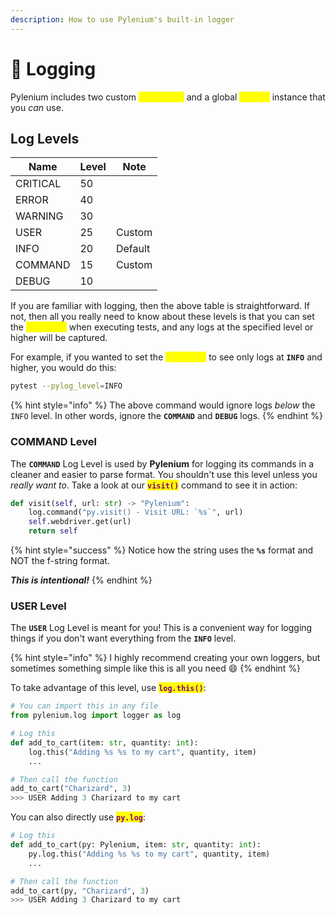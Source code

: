 ```yaml
---
description: How to use Pylenium's built-in logger
---
```


# 📝 Logging

Pylenium includes two custom <mark style="color:yellow;">**Log Levels**</mark> and a global <mark style="color:yellow;">**Logger**</mark> instance that you _can_ use.

## Log Levels

| Name     | Level | Note    |
| -------- | ----- | ------- |
| CRITICAL | 50    |         |
| ERROR    | 40    |         |
| WARNING  | 30    |         |
| USER     | 25    | Custom  |
| INFO     | 20    | Default |
| COMMAND  | 15    | Custom  |
| DEBUG    | 10    |         |

If you are familiar with logging, then the above table is straightforward. If not, then all you really need to know about these levels is that you can set the <mark style="color:yellow;">**Log Level**</mark> when executing tests, and any logs at the specified level or higher will be captured.

For example, if you wanted to set the <mark style="color:yellow;">**Log Level**</mark> to see only logs at **`INFO`** and higher, you would do this:

```bash
pytest --pylog_level=INFO
```

{% hint style="info" %}
The above command would ignore logs _below_ the `INFO` level. In other words, ignore the **`COMMAND`** and **`DEBUG`** logs.
{% endhint %}

### &#x20;COMMAND Level

The **`COMMAND`** Log Level is used by **Pylenium** for logging its commands in a cleaner and easier to parse format. You shouldn't use this level unless you _really want to_. Take a look at our <mark style="color:purple;">**`visit()`**</mark> command to see it in action:

```python
def visit(self, url: str) -> "Pylenium":
    log.command("py.visit() - Visit URL: `%s`", url)
    self.webdriver.get(url)
    return self
```

{% hint style="success" %}
Notice how the string uses the **`%s`** format and NOT the f-string format.

_**This is intentional!**_
{% endhint %}

### USER Level

The **`USER`** Log Level is meant for you! This is a convenient way for logging things if you don't want everything from the **`INFO`** level.

{% hint style="info" %}
I highly recommend creating your own loggers, but sometimes something simple like this is all you need 😄
{% endhint %}

To take advantage of this level, use <mark style="color:purple;">**`log.this()`**</mark>:

```python
# You can import this in any file
from pylenium.log import logger as log

# Log this
def add_to_cart(item: str, quantity: int):
    log.this("Adding %s %s to my cart", quantity, item)
    ...

# Then call the function
add_to_cart("Charizard", 3)
>>> USER Adding 3 Charizard to my cart
```

You can also directly use <mark style="color:purple;">**`py.log`**</mark>:

```python
# Log this
def add_to_cart(py: Pylenium, item: str, quantity: int):
    py.log.this("Adding %s %s to my cart", quantity, item)
    ...

# Then call the function
add_to_cart(py, "Charizard", 3)
>>> USER Adding 3 Charizard to my cart
```
